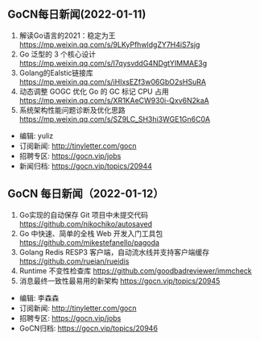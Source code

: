## GoCN每日新闻(2022-01-11)

1. 解读Go语言的2021：稳定为王 https://mp.weixin.qq.com/s/9LKyPfhwldgZY7H4iS7sjg
2. Go 泛型的 3 个核心设计 https://mp.weixin.qq.com/s/I7qysvddG4NDgtYIMMAE3g
3. Golang的Ealstic链接库 https://mp.weixin.qq.com/s/iHIxsEZf3w06GbO2sHSuRA
4. 动态调整 GOGC 优化 Go 的 GC 标记 CPU 占用 https://mp.weixin.qq.com/s/XR1KAeCW930i-Qxv6N2kaA
5. 系统架构性能问题诊断及优化思路 https://mp.weixin.qq.com/s/SZ9LC_SH3hi3WGE1Gn6C0A

* 编辑: yuliz
* 订阅新闻: http://tinyletter.com/gocn
* 招聘专区: https://gocn.vip/jobs
* 新闻归档: https://gocn.vip/topics/20944

## GoCN 每日新闻（2022-01-12）

1. Go实现的自动保存 Git 项目中未提交代码 https://github.com/nikochiko/autosaved
2. Go 中快速、简单的全栈 Web 开发入门工具包 https://github.com/mikestefanello/pagoda
3. Golang Redis RESP3 客户端，自动流水线并支持客户端缓存 https://github.com/rueian/rueidis
4. Runtime 不变性检查库 https://github.com/goodbadreviewer/immcheck
5. 消息最终一致性最易用的新架构 https://gocn.vip/topics/20945

- 编辑: 李森森
- 订阅新闻: http://tinyletter.com/gocn
- 招聘专区: https://gocn.vip/jobs
- GoCN归档: https://gocn.vip/topics/20946
